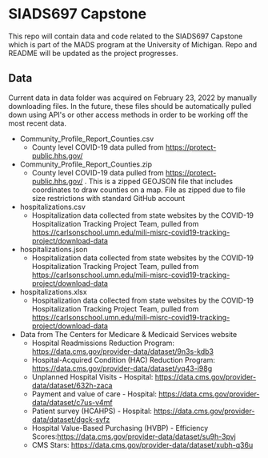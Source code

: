 # SIADS697 Capstone
This repo will contain data and code related to the SIADS697 Capstone which is part of the MADS program at the University of Michigan.
Repo and README will be updated as the project progresses.

## Data
Current data in data folder was acquired on February 23, 2022 by manually downloading files. In the future, these files should be automatically pulled down using API's or other access methods in order to be working off the most recent data.
* Community_Profile_Report_Counties.csv
    * County level COVID-19 data pulled from https://protect-public.hhs.gov/
* Community_Profile_Report_Counties.zip
    * County level COVID-19 data pulled from https://protect-public.hhs.gov/ . This is a zipped GEOJSON file that includes coordinates to draw counties on a map. File as zipped due to file size restrictions with standard GitHub account
* hospitalizations.csv
    * Hospitalization data collected from state websites by the COVID-19 Hospitalization Tracking Project Team, pulled from https://carlsonschool.umn.edu/mili-misrc-covid19-tracking-project/download-data
* hospitalizations.json
    * Hospitalization data collected from state websites by the COVID-19 Hospitalization Tracking Project Team, pulled from https://carlsonschool.umn.edu/mili-misrc-covid19-tracking-project/download-data
* hospitalizations.xlsx
    * Hospitalization data collected from state websites by the COVID-19 Hospitalization Tracking Project Team, pulled from https://carlsonschool.umn.edu/mili-misrc-covid19-tracking-project/download-data
* Data from The Centers for Medicare & Medicaid Services website
    * Hospital Readmissions Reduction Program: https://data.cms.gov/provider-data/dataset/9n3s-kdb3
    * Hospital-Acquired Condition (HAC) Reduction Program: https://data.cms.gov/provider-data/dataset/yq43-i98g
    * Unplanned Hospital Visits - Hospital: https://data.cms.gov/provider-data/dataset/632h-zaca
    * Payment and value of care - Hospital: https://data.cms.gov/provider-data/dataset/c7us-v4mf
    * Patient survey (HCAHPS) - Hospital: https://data.cms.gov/provider-data/dataset/dgck-syfz
    * Hospital Value-Based Purchasing (HVBP) - Efficiency Scores:https://data.cms.gov/provider-data/dataset/su9h-3pvj
    * CMS Stars: https://data.cms.gov/provider-data/dataset/xubh-q36u
